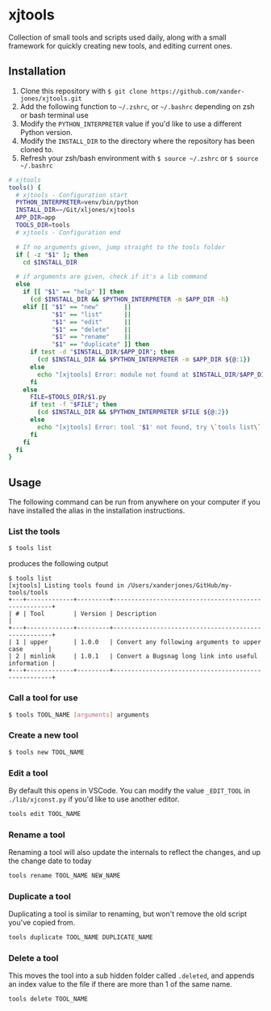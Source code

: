 # xjtools
Collection of small tools and scripts used daily, along with a small framework for quickly creating new tools, and editing current ones.

## Installation
1. Clone this repository with `$ git clone https://github.com/xander-jones/xjtools.git`
1. Add the following function to `~/.zshrc`, or `~/.bashrc` depending on zsh or bash terminal use
1. Modify the `PYTHON_INTERPRETER` value if you'd like to use a different Python version.
1. Modify the `INSTALL_DIR` to the directory where the repository has been cloned to.
1. Refresh your zsh/bash environment with `$ source ~/.zshrc` or `$ source ~/.bashrc`

```bash
# xjtools
tools() {
  # xjtools - Configuration start
  PYTHON_INTERPRETER=venv/bin/python
  INSTALL_DIR=~/Git/xljones/xjtools
  APP_DIR=app
  TOOLS_DIR=tools
  # xjtools - Configuration end

  # If no arguments given, jump straight to the tools folder
  if [ -z "$1" ]; then
    cd $INSTALL_DIR

  # if arguments are given, check if it's a lib command
  else
    if [[ "$1" == "help" ]] then
      (cd $INSTALL_DIR && $PYTHON_INTERPRETER -m $APP_DIR -h)
    elif [[ "$1" == "new"       ||
            "$1" == "list"      ||
            "$1" == "edit"      ||
            "$1" == "delete"    ||
            "$1" == "rename"    ||
            "$1" == "duplicate" ]] then
      if test -d "$INSTALL_DIR/$APP_DIR"; then
        (cd $INSTALL_DIR && $PYTHON_INTERPRETER -m $APP_DIR ${@:1})
      else
        echo "[xjtools] Error: module not found at $INSTALL_DIR/$APP_DIR"
      fi
    else
      FILE=$TOOLS_DIR/$1.py
      if test -f "$FILE"; then
        (cd $INSTALL_DIR && $PYTHON_INTERPRETER $FILE ${@:2})
      else
        echo "[xjtools] Error: tool '$1' not found, try \`tools list\` to find the tool."
      fi
    fi
  fi
}

```

## Usage
The following command can be run from anywhere on your computer if you have installed the alias in the installation instructions.
### List the tools
```bash
$ tools list
```
produces the following output
```
$ tools list
[xjtools] Listing tools found in /Users/xanderjones/GitHub/my-tools/tools
+---+-------------+---------+-----------------------------------------------------+
| # | Tool        | Version | Description                                         |
+---+-------------+---------+-----------------------------------------------------+
| 1 | upper       | 1.0.0   | Convert any following arguments to upper case       |
| 2 | minlink     | 1.0.1   | Convert a Bugsnag long link into useful information |
+---+-------------+---------+-----------------------------------------------------+
```
### Call a tool for use
```bash
$ tools TOOL_NAME [arguments] arguments
```
### Create a new tool
```bash
$ tools new TOOL_NAME
```
### Edit a tool
By default this opens in VSCode. You can modify the value `_EDIT_TOOL` in `./lib/xjconst.py` if you'd like to use another editor.
```bash
tools edit TOOL_NAME
```
### Rename a tool
Renaming a tool will also update the internals to reflect the changes, and up the change date to today
```bash
tools rename TOOL_NAME NEW_NAME
```
### Duplicate a tool
Duplicating a tool is similar to renaming, but won't remove the old script you've copied from.
```bash
tools duplicate TOOL_NAME DUPLICATE_NAME
```
### Delete a tool
This moves the tool into a sub hidden folder called `.deleted`, and appends an index value to the file if there are more than 1 of the same name.
```bash
tools delete TOOL_NAME
```
